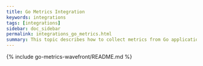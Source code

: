 ```yaml
---
title: Go Metrics Integration
keywords: integrations
tags: [integrations]
sidebar: doc_sidebar
permalink: integrations_go_metrics.html
summary: This topic describes how to collect metrics from Go applications.
---
```


{% include go-metrics-wavefront/README.md %}
